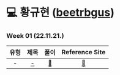 # 💻 황규현 ([beetrbgus](https://github.com/beetrbgus))

### Week 01 (22.11.21.)

| 유형 | 제목 | 풀이 | Reference Site | 
| :-------: | :------------------------------------------------------------------------: | :--------------------------------------------------------------------------------------------------------------------------------------------------------------------: | :------------------------------------------------------------------: |
| - | <a href="#">-</a>  | <a href="#">🔗</a>  | <a href="#">:bookmark:</a> |
<br>
